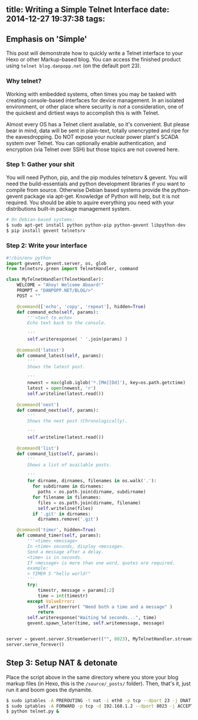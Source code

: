 title: Writing a Simple Telnet Interface
date: 2014-12-27 19:37:38
tags:
---

## Emphasis on 'Simple'

This post will demonstrate how to quickly write a Telnet interface to your Hexo or other Markup-based blog. You can access the finished product using `telnet blog.danpopp.net` (on the default port 23).

### Why telnet?

Working with embedded systems, often times you may be tasked with creating console-based interfaces for device management. In an isolated environment, or other place where security is *not* a consideration, one of the quickest and dirtiest ways to accomplish this is with Telnet. 

Almost every OS has a Telnet client available, so it's convenient. But please bear in mind, data will be sent in plain-text, totally unencrypted and ripe for the eavesdropping. Do NOT expose your nuclear power plant's SCADA system over Telnet. You can optionally enable authentication, and encryption (via Telnet over SSH) but those topics are not covered here.

### Step 1: Gather your shit

You will need Python, pip, and the pip modules telnetsrv & gevent. You will need the build-essentials and python development libraries if you want to compile from source. Otherwise Debian based systems provide the python-gevent package via apt-get. Knowledge of Python will help, but it is not required. You should be able to aquire everything you need with your distributions built-in package management system. 

```` bash
# On Debian-based systems:
$ sudo apt-get install python python-pip python-gevent libpython-dev
$ pip install gevent telnetsrv
````

### Step 2: Write your interface
```` python
#!/bin/env python
import gevent, gevent.server, os, glob
from telnetsrv.green import TelnetHandler, command

class MyTelnetHandler(TelnetHandler):
    WELCOME = "Ahoy! Welcome Aboard!"
    PROMPT = "DANPOPP.NET/BLOG/>"
    POST = ""

    @command(['echo', 'copy', 'repeat'], hidden=True)
    def command_echo(self, params):
        '''<text to echo>
        Echo text back to the console.

        '''
        self.writeresponse( ' '.join(params) )
    
    @command('latest')
    def command_latest(self, params):
        '''
        Shows the latest post.

        '''
        newest = max(glob.iglob('*.[Mm][Dd]'), key=os.path.getctime)
        latest = open(newest, 'r')
        self.writeline(latest.read())
    
    @command('next')
    def command_next(self, params):
        '''
        Shows the next post (Chronologically).

        '''
        self.writeline(latest.read())
    
    @command('list')
    def command_list(self, params):
        '''
        Shows a list of available posts.

        '''
        for dirname, dirnames, filenames in os.walk('.'):
          for subdirname in dirnames:
            paths = os.path.join(dirname, subdirname)
          for filename in filenames:
            files = os.path.join(dirname, filename)
            self.writeline(files)
          if '.git' in dirnames:
            dirnames.remove('.git')

    @command('timer', hidden=True)
    def command_timer(self, params):
        '''<time> <message>
        In <time> seconds, display <message>.
        Send a message after a delay.
        <time> is in seconds.
        If <message> is more than one word, quotes are required.
        example:
        > TIMER 5 "hello world!"
        '''
        try:
            timestr, message = params[:2]
            time = int(timestr)
        except ValueError:
            self.writeerror( "Need both a time and a message" )
            return
        self.writeresponse("Waiting %d seconds...", time)
        gevent.spawn_later(time, self.writemessage, message)


server = gevent.server.StreamServer(("", 8023), MyTelnetHandler.streamserver_handle)
server.serve_forever()
````

## Step 3: Setup NAT & detonate

Place the script above in the same directory where you store your blog markup files (in Hexo, this is the `/source/_posts/` folder). Then, that's it, just run it and boom goes the dynamite.

```` bash
$ sudo iptables -A PREROUTING -t nat -i eth0 -p tcp --dport 23 -j DNAT --to 192.168.1.2:8023
$ sudo iptables -A FORWARD -p tcp -d 192.168.1.2 --dport 8023 -j ACCEPT
$ python telnet.py &
````
